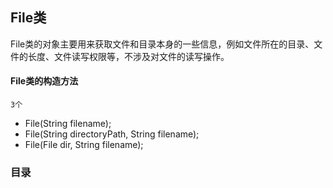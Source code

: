 ## File类
File类的对象主要用来获取文件和目录本身的一些信息，例如文件所在的目录、文件的长度、文件读写权限等，不涉及对文件的读写操作。 
#### File类的构造方法
`3个`
* File(String  filename);
* File(String directoryPath, String filename);
* File(File dir, String filename);
### 目录
